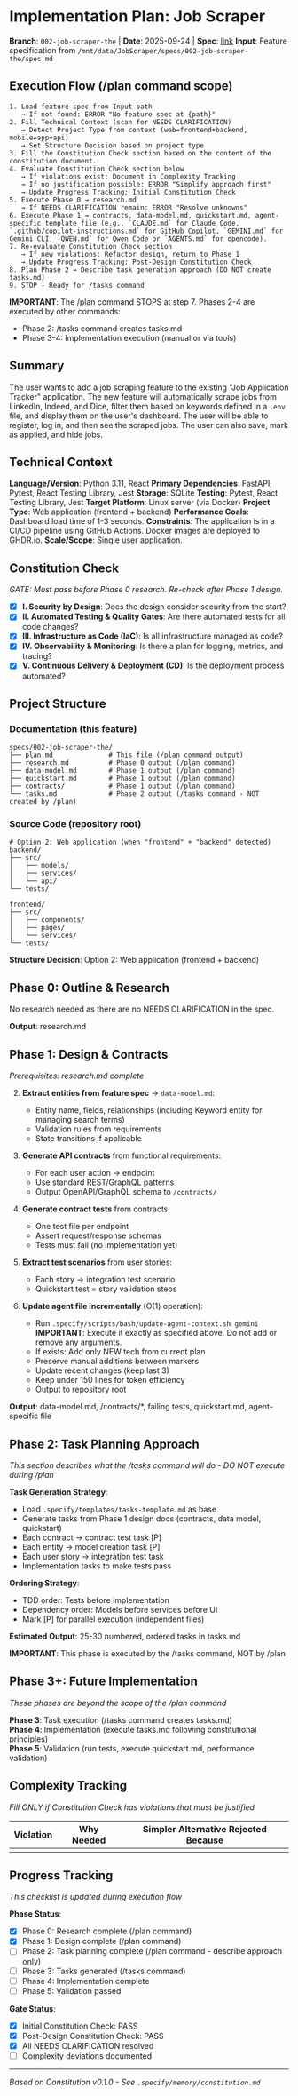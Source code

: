 # Implementation Plan: Job Scraper

**Branch**: `002-job-scraper-the` | **Date**: 2025-09-24 | **Spec**: [link](/mnt/data/JobScraper/specs/002-job-scraper-the/spec.md)
**Input**: Feature specification from `/mnt/data/JobScraper/specs/002-job-scraper-the/spec.md`

## Execution Flow (/plan command scope)
```
1. Load feature spec from Input path
   → If not found: ERROR "No feature spec at {path}"
2. Fill Technical Context (scan for NEEDS CLARIFICATION)
   → Detect Project Type from context (web=frontend+backend, mobile=app+api)
   → Set Structure Decision based on project type
3. Fill the Constitution Check section based on the content of the constitution document.
4. Evaluate Constitution Check section below
   → If violations exist: Document in Complexity Tracking
   → If no justification possible: ERROR "Simplify approach first"
   → Update Progress Tracking: Initial Constitution Check
5. Execute Phase 0 → research.md
   → If NEEDS CLARIFICATION remain: ERROR "Resolve unknowns"
6. Execute Phase 1 → contracts, data-model.md, quickstart.md, agent-specific template file (e.g., `CLAUDE.md` for Claude Code, `.github/copilot-instructions.md` for GitHub Copilot, `GEMINI.md` for Gemini CLI, `QWEN.md` for Qwen Code or `AGENTS.md` for opencode).
7. Re-evaluate Constitution Check section
   → If new violations: Refactor design, return to Phase 1
   → Update Progress Tracking: Post-Design Constitution Check
8. Plan Phase 2 → Describe task generation approach (DO NOT create tasks.md)
9. STOP - Ready for /tasks command
```

**IMPORTANT**: The /plan command STOPS at step 7. Phases 2-4 are executed by other commands:
- Phase 2: /tasks command creates tasks.md
- Phase 3-4: Implementation execution (manual or via tools)

## Summary
The user wants to add a job scraping feature to the existing "Job Application Tracker" application. The new feature will automatically scrape jobs from LinkedIn, Indeed, and Dice, filter them based on keywords defined in a `.env` file, and display them on the user's dashboard. The user will be able to register, log in, and then see the scraped jobs. The user can also save, mark as applied, and hide jobs.

## Technical Context
**Language/Version**: Python 3.11, React
**Primary Dependencies**: FastAPI, Pytest, React Testing Library, Jest
**Storage**: SQLite
**Testing**: Pytest, React Testing Library, Jest
**Target Platform**: Linux server (via Docker)
**Project Type**: Web application (frontend + backend)
**Performance Goals**: Dashboard load time of 1-3 seconds.
**Constraints**: The application is in a CI/CD pipeline using GitHub Actions. Docker images are deployed to GHDR.io.
**Scale/Scope**: Single user application.

## Constitution Check
*GATE: Must pass before Phase 0 research. Re-check after Phase 1 design.*

- [x] **I. Security by Design**: Does the design consider security from the start?
- [x] **II. Automated Testing & Quality Gates**: Are there automated tests for all code changes?
- [x] **III. Infrastructure as Code (IaC)**: Is all infrastructure managed as code?
- [x] **IV. Observability & Monitoring**: Is there a plan for logging, metrics, and tracing?
- [x] **V. Continuous Delivery & Deployment (CD)**: Is the deployment process automated?

## Project Structure

### Documentation (this feature)
```
specs/002-job-scraper-the/
├── plan.md              # This file (/plan command output)
├── research.md          # Phase 0 output (/plan command)
├── data-model.md        # Phase 1 output (/plan command)
├── quickstart.md        # Phase 1 output (/plan command)
├── contracts/           # Phase 1 output (/plan command)
└── tasks.md             # Phase 2 output (/tasks command - NOT created by /plan)
```

### Source Code (repository root)
```
# Option 2: Web application (when "frontend" + "backend" detected)
backend/
├── src/
│   ├── models/
│   ├── services/
│   └── api/
└── tests/

frontend/
├── src/
│   ├── components/
│   ├── pages/
│   └── services/
└── tests/

```

**Structure Decision**: Option 2: Web application (frontend + backend)

## Phase 0: Outline & Research
No research needed as there are no NEEDS CLARIFICATION in the spec.

**Output**: research.md

## Phase 1: Design & Contracts
*Prerequisites: research.md complete*

2. **Extract entities from feature spec** → `data-model.md`:
   - Entity name, fields, relationships (including Keyword entity for managing search terms)
   - Validation rules from requirements
   - State transitions if applicable

2. **Generate API contracts** from functional requirements:
   - For each user action → endpoint
   - Use standard REST/GraphQL patterns
   - Output OpenAPI/GraphQL schema to `/contracts/`

3. **Generate contract tests** from contracts:
   - One test file per endpoint
   - Assert request/response schemas
   - Tests must fail (no implementation yet)

4. **Extract test scenarios** from user stories:
   - Each story → integration test scenario
   - Quickstart test = story validation steps

5. **Update agent file incrementally** (O(1) operation):
   - Run `.specify/scripts/bash/update-agent-context.sh gemini`
     **IMPORTANT**: Execute it exactly as specified above. Do not add or remove any arguments.
   - If exists: Add only NEW tech from current plan
   - Preserve manual additions between markers
   - Update recent changes (keep last 3)
   - Keep under 150 lines for token efficiency
   - Output to repository root

**Output**: data-model.md, /contracts/*, failing tests, quickstart.md, agent-specific file

## Phase 2: Task Planning Approach
*This section describes what the /tasks command will do - DO NOT execute during /plan*

**Task Generation Strategy**:
- Load `.specify/templates/tasks-template.md` as base
- Generate tasks from Phase 1 design docs (contracts, data model, quickstart)
- Each contract → contract test task [P]
- Each entity → model creation task [P] 
- Each user story → integration test task
- Implementation tasks to make tests pass

**Ordering Strategy**:
- TDD order: Tests before implementation 
- Dependency order: Models before services before UI
- Mark [P] for parallel execution (independent files)

**Estimated Output**: 25-30 numbered, ordered tasks in tasks.md

**IMPORTANT**: This phase is executed by the /tasks command, NOT by /plan

## Phase 3+: Future Implementation
*These phases are beyond the scope of the /plan command*

**Phase 3**: Task execution (/tasks command creates tasks.md)  
**Phase 4**: Implementation (execute tasks.md following constitutional principles)  
**Phase 5**: Validation (run tests, execute quickstart.md, performance validation)

## Complexity Tracking
*Fill ONLY if Constitution Check has violations that must be justified*

| Violation | Why Needed | Simpler Alternative Rejected Because |
|-----------|------------|-------------------------------------|
|           |            |                                     |


## Progress Tracking
*This checklist is updated during execution flow*

**Phase Status**:
- [x] Phase 0: Research complete (/plan command)
- [x] Phase 1: Design complete (/plan command)
- [ ] Phase 2: Task planning complete (/plan command - describe approach only)
- [ ] Phase 3: Tasks generated (/tasks command)
- [ ] Phase 4: Implementation complete
- [ ] Phase 5: Validation passed

**Gate Status**:
- [x] Initial Constitution Check: PASS
- [x] Post-Design Constitution Check: PASS
- [x] All NEEDS CLARIFICATION resolved
- [ ] Complexity deviations documented

---
*Based on Constitution v0.1.0 - See `.specify/memory/constitution.md`*
